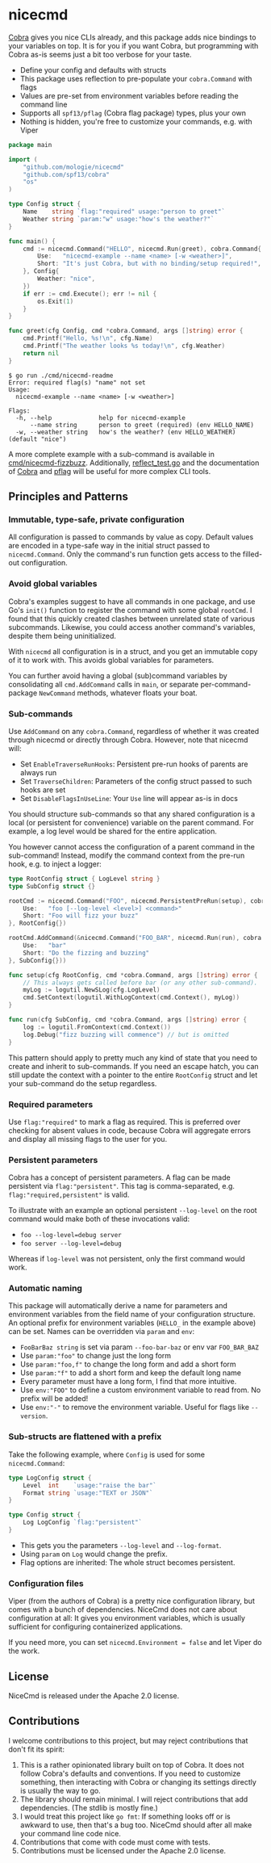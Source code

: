 nicecmd
=======

[Cobra](https://cobra.dev/) gives you nice CLIs already, and this package adds
nice bindings to your variables on top. It is for you if you want Cobra, but
programming with Cobra as-is seems just a bit too verbose for your taste.

* Define your config and defaults with structs
* This package uses reflection to pre-populate your `cobra.Command` with flags
* Values are pre-set from environment variables before reading the command line
* Supports all `spf13/pflag` (Cobra flag package) types, plus your own
* Nothing is hidden, you're free to customize your commands, e.g. with Viper

```go
package main

import (
	"github.com/mologie/nicecmd"
	"github.com/spf13/cobra"
	"os"
)

type Config struct {
	Name    string `flag:"required" usage:"person to greet"`
	Weather string `param:"w" usage:"how's the weather?"`
}

func main() {
	cmd := nicecmd.Command("HELLO", nicecmd.Run(greet), cobra.Command{
		Use:   "nicecmd-example --name <name> [-w <weather>]",
		Short: "It's just Cobra, but with no binding/setup required!",
	}, Config{
		Weather: "nice",
	})
	if err := cmd.Execute(); err != nil {
		os.Exit(1)
	}
}

func greet(cfg Config, cmd *cobra.Command, args []string) error {
	cmd.Printf("Hello, %s!\n", cfg.Name)
	cmd.Printf("The weather looks %s today!\n", cfg.Weather)
	return nil
}
```

```text
$ go run ./cmd/nicecmd-readme
Error: required flag(s) "name" not set
Usage:
  nicecmd-example --name <name> [-w <weather>]

Flags:
  -h, --help             help for nicecmd-example
      --name string      person to greet (required) (env HELLO_NAME)
  -w, --weather string   how's the weather? (env HELLO_WEATHER) (default "nice")
```

A more complete example with a sub-command is available in [cmd/nicecmd-fizzbuzz](cmd/nicecmd-fizzbuzz).
Additionally, [reflect_test.go](reflect_test.go) and the documentation of
[Cobra](https://pkg.go.dev/github.com/spf13/cobra) and
[pflag](https://pkg.go.dev/github.com/spf13/pflag) will be useful for more complex CLI tools.

Principles and Patterns
-----------------------

### Immutable, type-safe, private configuration

All configuration is passed to commands by value as copy. Default values are encoded in a type-safe
way in the initial struct passed to `nicecmd.Command`. Only the command's run function gets access
to the filled-out configuration.

### Avoid global variables

Cobra's examples suggest to have all commands in one package, and use Go's `init()` function to
register the command with some global `rootCmd`. I found that this quickly created clashes between
unrelated state of various subcommands. Likewise, you could access another command's variables,
despite them being uninitialized.

With `nicecmd` all configuration is in a struct, and you get an immutable copy of it to work with.
This avoids global variables for parameters.

You can further avoid having a global (sub)command variables by consolidating all `cmd.AddCommand`
calls in `main`, or separate per-command-package `NewCommand` methods, whatever floats your boat.

### Sub-commands

Use `AddCommand` on any `cobra.Command`, regardless of whether it was created through nicecmd or
directly through Cobra. However, note that nicecmd will:

* Set `EnableTraverseRunHooks`: Persistent pre-run hooks of parents are always run
* Set `TraverseChildren`: Parameters of the config struct passed to such hooks are set
* Set `DisableFlagsInUseLine`: Your `Use` line will appear as-is in docs

You should structure sub-commands so that any shared configuration is a local (or persistent for
convenience) variable on the parent command. For example, a log level would be shared for the
entire application.

You however cannot access the configuration of a parent command in the sub-command! Instead, modify
the command context from the pre-run hook, e.g. to inject a logger:

```go
type RootConfig struct { LogLevel string }
type SubConfig struct {}

rootCmd := nicecmd.Command("FOO", nicecmd.PersistentPreRun(setup), cobra.Command{
	Use:   "foo [--log-level <level>] <command>"
	Short: "Foo will fizz your buzz"
}, RootConfig{})

rootCmd.AddCommand(&nicecmd.Command("FOO_BAR", nicecmd.Run(run), cobra.Command{
	Use:   "bar"
	Short: "Do the fizzing and buzzing"
}, SubConfig{}))

func setup(cfg RootConfig, cmd *cobra.Command, args []string) error {
	// This always gets called before bar (or any other sub-command).
	myLog := logutil.NewSLog(cfg.LogLevel)
	cmd.SetContext(logutil.WithLogContext(cmd.Context(), myLog))
}

func run(cfg SubConfig, cmd *cobra.Command, args []string) error {
	log := logutil.FromContext(cmd.Context())
	log.Debug("fizz buzzing will commence") // but is omitted
}
```

This pattern should apply to pretty much any kind of state that you need to create and inherit to
sub-commands. If you need an escape hatch, you can still update the context with a pointer to the
entire `RootConfig` struct and let your sub-command do the setup regardless.

### Required parameters

Use `flag:"required"` to mark a flag as required. This is preferred over checking for absent values
in code, because Cobra will aggregate errors and display all missing flags to the user for you.

### Persistent parameters

Cobra has a concept of persistent parameters. A flag can be made persistent via `flag:"persistent"`.
This tag is comma-separated, e.g. `flag:"required,persistent"` is valid.

To illustrate with an example an optional persistent `--log-level` on the root command would make
both of these invocations valid:

* `foo --log-level=debug server`
* `foo server --log-level=debug`

Whereas if `log-level` was not persistent, only the first command would work.

### Automatic naming

This package will automatically derive a name for parameters and environment variables from the
field name of your configuration structure. An optional prefix for environment variables (`HELLO_`
in the example above) can be set. Names can be overridden via `param` and `env`:

* `FooBarBaz string` is set via param `--foo-bar-baz` or env var `FOO_BAR_BAZ`
* Use `param:"foo"` to change just the long form
* Use `param:"foo,f"` to change the long form and add a short form
* Use `param:"f"` to add a short form and keep the default long name
* Every parameter must have a long form, I find that more intuitive.
* Use `env:"FOO"` to define a custom environment variable to read from. No prefix will be added!
* Use `env:"-"` to remove the environment variable. Useful for flags like `--version`.

### Sub-structs are flattened with a prefix

Take the following example, where `Config` is used for some `nicecmd.Command`:

```go
type LogConfig struct {
	Level  int    `usage:"raise the bar"`
	Format string `usage:"TEXT or JSON"`
}

type Config struct {
	Log LogConfig `flag:"persistent"`
}
```

* This gets you the parameters `--log-level` and `--log-format`.
* Using `param` on `Log` would change the prefix.
* Flag options are inherited: The whole struct becomes persistent.

### Configuration files

Viper (from the authors of Cobra) is a pretty nice configuration library, but comes with a bunch of
dependencies. NiceCmd does not care about configuration at all: It gives you environment variables,
which is usually sufficient for configuring containerized applications.

If you need more, you can set `nicecmd.Environment = false` and let Viper do the work. 

License
-------

NiceCmd is released under the Apache 2.0 license.

Contributions
-------------

I welcome contributions to this project, but may reject contributions that don't fit its spirit:

1. This is a rather opinionated library built on top of Cobra. It does not follow Cobra's defaults and conventions. If you need to customize something, then interacting with Cobra or changing its settings directly is usually the way to go.
2. The library should remain minimal. I will reject contributions that add dependencies. (The stdlib is mostly fine.)
3. I would treat this project like `go fmt`: If something looks off or is awkward to use, then that's a bug too. NiceCmd should after all make your command line code nice.
4. Contributions that come with code must come with tests.
5. Contributions must be licensed under the Apache 2.0 license.

